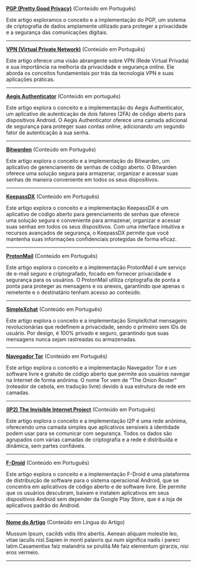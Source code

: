 **[PGP (Pretty Good Privacy)](https://snort.social/e/nevent1qqsv5r4pjpafry0s47c7pde2dz6sl7cmag6t3ukkkhjrylrg2kntgmqppemhxue69uhkummn9ekx7mp0qyvhwumn8ghj7un9d3shjtnndehhyapwwdhkx6tpdshsxqltex)** (Conteúdo em Português)

Este artigo exploramos o conceito e a implementação do PGP, um sistema de criptografia de dados amplamente utilizado para proteger a privacidade e a segurança das comunicações digitais.

-----

**[VPN (Virtual Private Network)](https://snort.social/e/nevent1qqsrtcttvl84a9de3z67czn0qpsrepfvjrplvacrufa776kz2tzw2zqqu8lqc)** (Conteúdo em Português)

Este artigo oferece uma visão abrangente sobre VPN (Rede Virtual Privada) e sua importância na melhoria da privacidade e segurança online. Ele aborda os conceitos fundamentais por trás da tecnologia VPN e suas aplicações práticas.

-----

**[Aegis Authenticator](https://snort.social/e/nevent1qqstrlennxzus00ddcsz3l3hc4cxa5ldwumfuzk4sjthf0mln88vvmgy3vcp2)** (Conteúdo em português)

Este artigo explora o conceito e a implementação do Aegis Authenticator, um aplicativo de autenticação de dois fatores (2FA) de código aberto para dispositivos Android. O Aegis Authenticator oferece uma camada adicional de segurança para proteger suas contas online, adicionando um segundo fator de autenticação à sua senha.

-----

**[Bitwarden](https://snort.social/e/nevent1qqszk77kqzpchdg8h67xwg6st6wr8hm5u7q57e0gqyd4w7ff0hytmlcunnpq2)** (Conteúdo em Português)

Este artigo explora o conceito e a implementação do Bitwarden, um aplicativo de gerenciamento de senhas de código aberto. O Bitwarden oferece uma solução segura para armazenar, organizar e acessar suas senhas de maneira conveniente em todos os seus dispositivos.

-----

**[KeepassDX](https://snort.social/e/nevent1qqsff7xnpcq26ysd0vvn3xs8atzzarencfw2f6ykryk3ng5ksdel3as96d8e3)** (Conteúdo em Português)

Este artigo explora o conceito e a implementação KeepassDX é um aplicativo de código aberto para gerenciamento de senhas que oferece uma solução segura e conveniente para armazenar, organizar e acessar suas senhas em todos os seus dispositivos. Com uma interface intuitiva e recursos avançados de segurança, o KeepassDX permite que você mantenha suas informações confidenciais protegidas de forma eficaz.

-----

**[ProtonMail](https://snort.social/e/nevent1qqsxkgdjp0dhzf3pukuf8xwl5rtx5lgwuftfk7w835uvy9xqrq6s84cppemhxue69uhkummn9ekx7mp07pm3qm)** (Conteúdo em Português)

Este artigo explora o conceito e a implementação ProtonMail é um serviço de e-mail seguro e criptografado, focado em fornecer privacidade e segurança para os usuários. O ProtonMail utiliza criptografia de ponta a ponta para proteger as mensagens e os anexos, garantindo que apenas o remetente e o destinatário tenham acesso ao conteúdo.

-----

**[SimpleXchat](https://snort.social/e/nevent1qqsxkgdjp0dhzf3pukuf8xwl5rtx5lgwuftfk7w835uvy9xqrq6s84cppemhxue69uhkummn9ekx7mp07pm3qm)** (Conteúdo em Português)

Este artigo explora o conceito e a implementação SimpleXchat mensageiro revolucionárias que redefinem a privacidade, sendo o primeiro sem IDs de usuário. Por design, é 100% privado e seguro, garantindo que suas mensagens nunca sejam rastreadas ou armazenadas.

-----

**[Navegador Tor](https://snort.social/e/nevent1qqs2hvgmmt70rau5v83se262nj9pfpu3hwd5nv598ekjsrp44hgcxngppemhxue69uhkummn9ekx7mp0sddz5j)** (Conteúdo em Português)

Este artigo explora o conceito e a implementação Navegador Tor é um software livre e gratuito de código aberto que permite aos usuários navegar na Internet de forma anônima. O nome Tor vem de “The Onion Router” (roteador de cebola, em tradução livre) devido à sua estrutura de rede em camadas.

-----

**[(IP2) The Invisible Internet Project](https://snort.social/e/nevent1qqsvnj8n983r4knwjmnkfyum242q4c0cnd338l4z8p0m6xsmx89mxksppemhxue69uhkummn9ekx7mp0qyvhwumn8ghj7un9d3shjtnndehhyapwwdhkx6tpdshsrn72tk)** (Conteúdo em Português)

Este artigo explora o conceito e a implementação I2P é uma rede anônima, oferecendo uma camada simples que aplicativos sensíveis à identidade podem usar para se comunicar com segurança. Todos os dados são agrupados com várias camadas de criptografia e a rede é distribuída e dinâmica, sem partes confiáveis.

-----

**[F-Droid](https://snort.social/e/nevent1qqst4kry49cc9g3g8s5gdnpgyk3gjte079jdnv43f0x4e85cjkxzjesppemhxue69uhkummn9ekx7mp04lgmk4)** (Conteúdo em Português)

Este artigo explora o conceito e a implementação F-Droid é uma plataforma de distribuição de software para o sistema operacional Android, que se concentra em aplicativos de código aberto e de software livre. Ele permite que os usuários descubram, baixem e instalem aplicativos em seus dispositivos Android sem depender da Google Play Store, que é a loja de aplicativos padrão do Android.

-----

**[Nome do Artigo](https://www.link-do-artigo.com)** (Conteúdo em Língua do Artigo)

Mussum Ipsum, cacilds vidis litro abertis. Aenean aliquam molestie leo, vitae iaculis nisl.Sapien in monti palavris qui num significa nadis i pareci latim.Casamentiss faiz malandris se pirulitá.Mé faiz elementum girarzis, nisi eros vermeio.

-----
